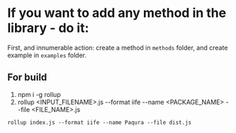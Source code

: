 # If you want to add any method in the library - do it:

First, and innumerable action: create a method in ```methods``` folder, and create example in ```examples``` folder.

## For build

1) npm i -g rollup
2) rollup <INPUT_FILENAME>.js --format iife --name <PACKAGE_NAME> --file <FILE_NAME>.js
```
rollup index.js --format iife --name Paqura --file dist.js
```
